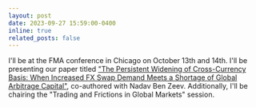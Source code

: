 ```yaml
---
layout: post
date: 2023-09-27 15:59:00-0400
inline: true
related_posts: false
---
```


I'll be at the FMA conference in Chicago on October 13th and 14th. I'll be presenting our paper titled ["The Persistent Widening of Cross-Currency Basis: When Increased FX Swap Demand Meets a Shortage of Global Arbitrage Capital"](https://papers.ssrn.com/sol3/papers.cfm?abstract_id=4246084), co-authored with Nadav Ben Zeev. Additionally, I'll be chairing the "Trading and Frictions in Global Markets" session.


